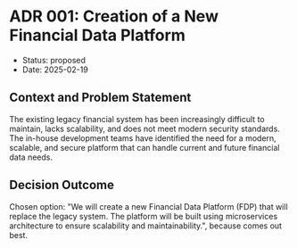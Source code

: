 # ADR 001: Creation of a New Financial Data Platform

* Status: proposed
* Date: 2025-02-19

## Context and Problem Statement

The existing legacy financial system has been increasingly difficult to maintain, lacks scalability, and does not meet modern security standards. The in-house development teams have identified the need for a modern, scalable, and secure platform that can handle current and future financial data needs.

## Decision Outcome

Chosen option: "We will create a new Financial Data Platform (FDP) that will replace the legacy system. The platform will be built using microservices architecture to ensure scalability and maintainability.", because comes out best.
